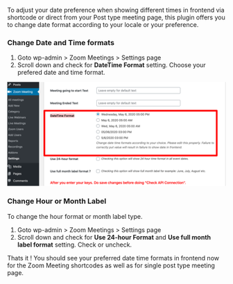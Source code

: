 To adjust your date preference when showing different times in frontend via shortcode or direct from your Post type meeting page, this plugin offers you to change date format according to your locale or your preference.

### Change Date and Time formats

1. Goto wp-admin > Zoom Meetings > Settings page
2. Scroll down and check for **DateTime Format** setting. Choose your prefered date and time format.

![Date Time Format Selection](img/datetimeformat.png)

### Change Hour or Month Label

To change the hour format or month label type.

1. Goto wp-admin > Zoom Meetings > Settings page
2. Scroll down and check for **Use 24-hour Format** and **Use full month label format** setting. Check or uncheck.

Thats it ! You should see your preferred date time formats in frontend now for the Zoom Meeting shortcodes as well as for single post type meeting page.